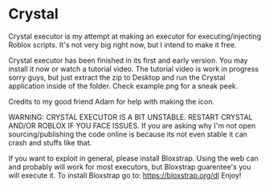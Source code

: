 # Crystal
Crystal executor is my attempt at making an executor for executing/injecting Roblox scripts. It's not very big right now, but I intend to make it free.

Crystal executor has been finished in its first and early version. You may install it now or watch a tutorial video.
The tutorial video is work in progress sorry guys, but just extract the zip to Desktop and run the Crystal application inside of the folder.
Check example.png for a sneak peek.

Credits to my good friend Adam for help with making the icon.

WARNING: CRYSTAL EXECUTOR IS A BIT UNSTABLE. RESTART CRYSTAL AND/OR ROBLOX IF YOU FACE ISSUES.
If you are asking why I'm not open sourcing/publishing the code online is because its not even stable it can crash and stuffs like that.

If you want to exploit in general, please install Bloxstrap. Using the web can and probably will work for most executors,
but Bloxstrap guarentee's you will execute it. To install Bloxstrap go to: https://bloxstrap.org/dl
Enjoy!
